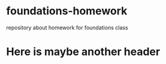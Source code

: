 # foundations-homework
repository about homework for foundations class 
# Here is maybe another header 
#
